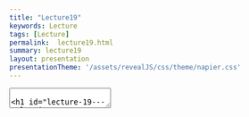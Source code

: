 ```yaml
---
title: "Lecture19"
keywords: Lecture
tags: [Lecture]
permalink:  lecture19.html
summary: lecture19
layout: presentation
presentationTheme: '/assets/revealJS/css/theme/napier.css' 
---
```


<section data-markdown data-separator="^\n---\n$" data-separator-vertical="^\n--\n$">
<textarea data-template>

# Lecture 19 - Releasing your game
### SET09121 - Games Engineering

<br><br>
Babis Koniaris/Tobias Grubenmann
<br>


School of Computing. Edinburgh Napier University



---

## Release builds

![image](assets/images/gold-master.jpg) <!-- .element width="60%"  -->


---

# Green Go button 
Moving beyond the Green button.

![image](assets/images/build_options.png) <!-- .element width="95%"  -->


---

# Runtime Resources 

![image](assets/images/build_folder.png) <!-- .element width="70%"  -->


---

# Release Builds 

Tidy up before you ship

- Hide CMD window <!-- .element: class="fragment" -->
- Don't assume resolution <!-- .element: class="fragment" -->
- Pipe Exceptions to an error popup window <!-- .element: class="fragment" -->
- Turn off any developer cheats <!-- .element: class="fragment" -->

This should ideally be done automatically <!-- .element: class="fragment" -->


---

# Runtime Resources 

What does your game need, and where does it look for it?


---

# Static vs Dynamic Linking

**Static Linking**
- Larger .exe file  <!-- .element: class="fragment" -->
- No .dll / .so's generated <!-- .element: class="fragment" -->
- Potential for better compiler optimisation <!-- .element: class="fragment" -->
- Lock the version of libs <!-- .element: class="fragment" -->

**Dynamic (Shared) linking**
- Smaller .exe file <!-- .element: class="fragment" -->
- Libraries compiled to .dll <!-- .element: class="fragment" -->
- can reuse and share dlls already on the system <!-- .element: class="fragment" -->
- Modders can hack/swap out your .dlls. <!-- .element: class="fragment" -->


---

# Asset Pipeline During Development Vs Release

* During **development**: 
	* Assets need to be frequently iterated on/edited
	* Assets need to be in an artist-friendly form
	* Heavy/slow compression hurts iteration times

* At **release**:
	* Assets are not modified anymore
	* Assets need to be in optimal form for game execution
	* Heavy compression is fine, as long as decompression does not hurt load times
	
* Examples: 
	* texture/mesh/sound compression
	* ... or conversion	to game-ready formats
---

# Asset Pipeline Out There

* AAA studios do complicated things here. 

* Even UE4/Unity have complicated final "cooking" steps. 

* This should all be automated - more on this later 

* You probably do not need a custom asset pipeline

---

# Installers

Why?  You could just deploy your game as a Zip file

1.  Contain all your game files inside a single runnable .exe file - typically compressed. <!-- .element: class="fragment" -->
2.  Show a dialogue wizard of some kind that let's the user select an installation folder. <!-- .element: class="fragment" -->
3.  Extract your game files to the selected folder. <!-- .element: class="fragment" -->
4.  Optionally create desktop/Start Menu Shortcuts. <!-- .element: class="fragment" -->
4.  Install dependencies / registry values. <!-- .element: class="fragment" -->

---

# Running as Admin 

### HINT - This has been a recurring issue.  

Windows requires elevated permissions to touch `C:\Program Files` <!-- .element: class="fragment" -->

The only time your game should need Admin Privileges is the installer, and it should work without it if a user installs to a non-protected space. <!-- .element: class="fragment" -->

Consider where your save game files will go. <!-- .element: class="fragment" -->

Perhaps look at where loads of other games save stuff? <!-- .element: class="fragment" -->

---

# How

![image](assets/images/nullsoft.jpg) <!-- .element width="80%"  -->


---

# Un-Installers 

Make sure they work, and are added to Windows correctly.


---

## Continuous Integration


---

# Continuous Integration Benefits

- Ground Truth - no more "works on my machine"
- Alerts on broken builds - especially useful for multi-platform
- Signpost to others that your software still works
- Links in well with Unit Testing

---

# Continuous Integration Disadvantages

- Might cost you! You're using someone else's computer to do work
- Can be a bit of a faff to set up...

but...
- It is a *good idea* that most companies of a certain size and above use.
- Check out AppVeyor or Github Actions for a way to integrate (heh) this into your current workflow

---

## Deployment Summary


---

# Summary

1. Make sure your game works in Release
2. Understand everything your game needs to run.
3. Make an Installer & Uninstaller
4. Test your build automatically in the Cloud


---

# TOP TIPS

- Embed Version/Commit Numbers.
- Automate Everything.
 - Avoid one-off mistakes, fix it once, it will always work
- **Test it** 
 - Test it on new machines, old machines, fresh machines, 
 - Virtual machines, JKCC/VDS machines, your friends' machines
 
---

---

## IF YOUR CODE DOES NOT RUN ON MY MACHINE WHEN I TEST IT, YOU WILL LOSE MARKS!

---

# TOP TIPS

Test your code on other machines

Check you have all the files included in the installer

Check you have the right .dlls
